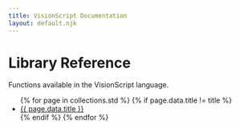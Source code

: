 ```yaml
---
title: VisionScript Documentation
layout: default.njk
---
```


# Library Reference

Functions available in the VisionScript language.

<ul>
    {% for page in collections.std %}
        {% if page.data.title != title %}
            <li><a href="{{ page.url }}">{{ page.data.title }}</a></li>
        {% endif %}
    {% endfor %}
</ul>